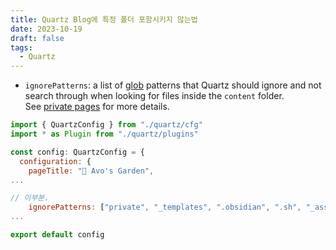 ```yaml
---
title: Quartz Blog에 특정 폴더 포함시키지 않는법
date: 2023-10-19
draft: false
tags:
  - Quartz
---
```

- `ignorePatterns`: a list of [glob](https://en.wikipedia.org/wiki/Glob_(programming)) patterns that Quartz should ignore and not search through when looking for files inside the `content` folder. See [private pages](https://quartz.jzhao.xyz/features/private-pages) for more details.

```js
import { QuartzConfig } from "./quartz/cfg"
import * as Plugin from "./quartz/plugins"

const config: QuartzConfig = {
  configuration: {
    pageTitle: "🥑 Avo's Garden",
...

// 이부분.
    ignorePatterns: ["private", "_templates", ".obsidian", ".sh", "_assets", "_img", "_test"],
...

export default config
```
